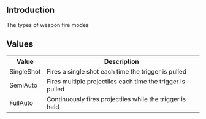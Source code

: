 ## Introduction
The types of weapon fire modes

## Values
<table>
	<tr>
		<th>Value</th>
		<th>Description</th>
	</tr>
	<tr>
		<td>SingleShot</td>
		<td>Fires a single shot each time the trigger is pulled</td>
	</tr>
	<tr>
		<td>SemiAuto</td>
		<td>Fires multiple projectiles each time the trigger is pulled</td>
	</tr>
	<tr>
		<td>FullAuto</td>
		<td>Continuously fires projectiles while the trigger is held</td>
	</tr>
</table>